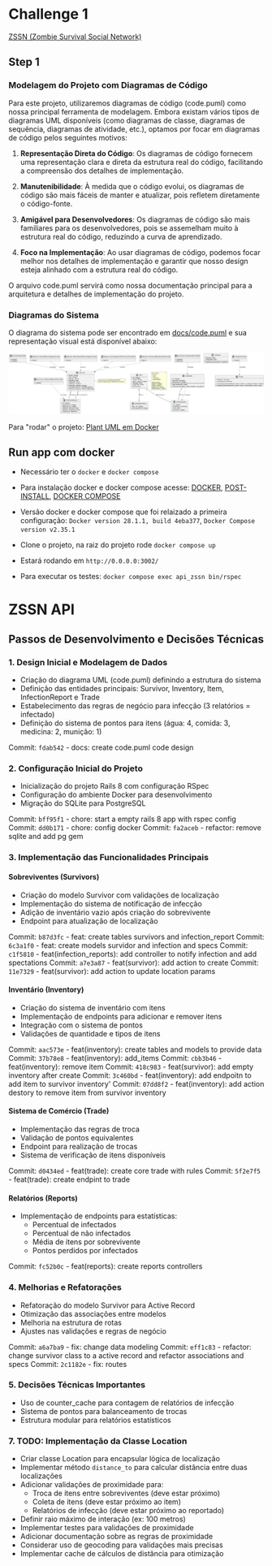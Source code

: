 # Challenge 1

[ZSSN (Zombie Survival Social Network)](docs/challenge.md)

## Step 1

### Modelagem do Projeto com Diagramas de Código

Para este projeto, utilizaremos diagramas de código (code.puml) como nossa principal ferramenta de modelagem. Embora existam vários tipos de diagramas UML disponíveis (como diagramas de classe, diagramas de sequência, diagramas de atividade, etc.), optamos por focar em diagramas de código pelos seguintes motivos:

1. **Representação Direta do Código**: Os diagramas de código fornecem uma representação clara e direta da estrutura real do código, facilitando a compreensão dos detalhes de implementação.

2. **Manutenibilidade**: À medida que o código evolui, os diagramas de código são mais fáceis de manter e atualizar, pois refletem diretamente o código-fonte.

3. **Amigável para Desenvolvedores**: Os diagramas de código são mais familiares para os desenvolvedores, pois se assemelham muito à estrutura real do código, reduzindo a curva de aprendizado.

4. **Foco na Implementação**: Ao usar diagramas de código, podemos focar melhor nos detalhes de implementação e garantir que nosso design esteja alinhado com a estrutura real do código.

O arquivo code.puml servirá como nossa documentação principal para a arquitetura e detalhes de implementação do projeto.

### Diagramas do Sistema

O diagrama do sistema pode ser encontrado em [docs/code.puml](docs/code.puml) e sua representação visual está disponível abaixo:

![Diagrama do Sistema ZSSN](docs/ZSSN_System.png)

Para "rodar" o projeto: [Plant UML em Docker](https://plantuml.com/starting)

## Run app com docker

- Necessário ter o `docker` e `docker compose`
- Para instalação docker e docker compose acesse: [DOCKER](https://docs.docker.com/engine/install/ubuntu/), [POST-INSTALL](https://docs.docker.com/engine/install/linux-postinstall/), [DOCKER COMPOSE](https://docs.docker.com/compose/)
- Versão docker e docker compose que foi relaizado a primeira configuração: `Docker version 28.1.1, build 4eba377`, `Docker Compose version v2.35.1`

- Clone o projeto, na raiz do projeto rode `docker compose up`
- Estará rodando em `http://0.0.0.0:3002/`
- Para executar os testes: `docker compose exec api_zssn bin/rspec`

# ZSSN API

## Passos de Desenvolvimento e Decisões Técnicas

### 1. Design Inicial e Modelagem de Dados
- Criação do diagrama UML (code.puml) definindo a estrutura do sistema
- Definição das entidades principais: Survivor, Inventory, Item, InfectionReport e Trade
- Estabelecimento das regras de negócio para infecção (3 relatórios = infectado)
- Definição do sistema de pontos para itens (água: 4, comida: 3, medicina: 2, munição: 1)

Commit: `fdab542` - docs: create code.puml code design

### 2. Configuração Inicial do Projeto
- Inicialização do projeto Rails 8 com configuração RSpec
- Configuração do ambiente Docker para desenvolvimento
- Migração do SQLite para PostgreSQL

Commit: `bff95f1` - chore: start a empty rails 8 app with rspec config
Commit: `dd0b171` - chore: config docker
Commit: `fa2aceb` - refactor: remove sqlite and add pg gem

### 3. Implementação das Funcionalidades Principais
#### Sobreviventes (Survivors)
- Criação do modelo Survivor com validações de localização
- Implementação do sistema de notificação de infecção
- Adição de inventário vazio após criação do sobrevivente
- Endpoint para atualização de localização

Commit: `b87d3fc` - feat: create tables survivors and infection_report
Commit: `6c3a1f0` - feat: create models survidor and infection and specs
Commit: `c1f5810` - feat(infection_reports): add controller to notify infection and add spectations
Commit: `a7e3a87` - feat(survivor): add action to create
Commit: `11e7329` - feat(survivor): add action to update location params

#### Inventário (Inventory)
- Criação do sistema de inventário com itens
- Implementação de endpoints para adicionar e remover itens
- Integração com o sistema de pontos
- Validações de quantidade e tipos de itens

Commit: `aac573e` - feat(inventory): create tables and models to provide data
Commit: `37b78e8` - feat(inventory): add_items
Commit: `cbb3b46` - feat(inventory): remove item
Commit: `418c983` - feat(survivor): add empty inventory after create
Commit: `3c460bd` - feat(inventory): add endpoitn to add item to survivor inventory'
Commit: `07dd8f2` - feat(inventory): add action destory to remove item from survivor inventory

#### Sistema de Comércio (Trade)
- Implementação das regras de troca
- Validação de pontos equivalentes
- Endpoint para realização de trocas
- Sistema de verificação de itens disponíveis

Commit: `d0434ed` - feat(trade): create core trade with rules
Commit: `5f2e7f5` - feat(trade): create endpint to trade

#### Relatórios (Reports)
- Implementação de endpoints para estatísticas:
  - Percentual de infectados
  - Percentual de não infectados
  - Média de itens por sobrevivente
  - Pontos perdidos por infectados

Commit: `fc52b0c` - feat(reports): create reports controllers

### 4. Melhorias e Refatorações
- Refatoração do modelo Survivor para Active Record
- Otimização das associações entre modelos
- Melhoria na estrutura de rotas
- Ajustes nas validações e regras de negócio

Commit: `a6a7ba9` - fix: change data modeling
Commit: `eff1c83` - refactor: change survivor class to a active record and refactor associations and specs
Commit: `2c1182e` - fix: routes

### 5. Decisões Técnicas Importantes
- Uso de counter_cache para contagem de relatórios de infecção
- Sistema de pontos para balanceamento de trocas
- Estrutura modular para relatórios estatísticos

### 7. TODO: Implementação da Classe Location
- Criar classe Location para encapsular lógica de localização
- Implementar método `distance_to` para calcular distância entre duas localizações
- Adicionar validações de proximidade para:
  - Troca de itens entre sobreviventes (deve estar próximo)
  - Coleta de itens (deve estar próximo ao item)
  - Relatórios de infecção (deve estar próximo ao reportado)
- Definir raio máximo de interação (ex: 100 metros)
- Implementar testes para validações de proximidade
- Adicionar documentação sobre as regras de proximidade
- Considerar uso de geocoding para validações mais precisas
- Implementar cache de cálculos de distância para otimização

